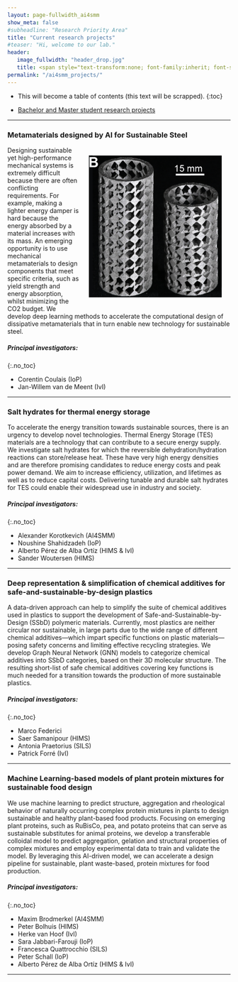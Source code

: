 ```yaml
---
layout: page-fullwidth_ai4smm 
show_meta: false
#subheadline: "Research Priority Area"
title: "Current research projects"
#teaser: "Hi, welcome to our lab."
header:
   image_fullwidth: "header_drop.jpg"
   title: <span style="text-transform:none; font-family:inherit; font-size:1.2em;">AI4SMM Research</span> <br>  <span style="text-transform:none; font-family:FontAwesome,Gill Sans; font-size:0.5em;">Artificial Intelligence for Sustainable Molecules and Materials</span>
permalink: "/ai4smm_projects/"
---
```


* This will become a table of contents (this text will be scrapped).
{:toc} 

* [Bachelor and Master student research projects](../ai4smm_students/)

---

###	Metamaterials designed by AI for Sustainable Steel

<img src="../images//ai4smm_project1.png"
     alt="Project1"
     style="float: right; margin: 20px; max-width: 300px; height: auto; " />


Designing sustainable yet high-performance mechanical systems is extremely difficult because
there are often conflicting requirements. For example, making a lighter energy damper is hard because the
energy absorbed by a material increases with its mass. An emerging opportunity is to use mechanical metamaterials to design components that meet specific criteria, such as yield strength and energy absorption, whilst minimizing the CO2 budget. We develop deep learning methods to accelerate the computational design of dissipative metamaterials that in turn enable new technology for sustainable steel.

##### Principal investigators:
{:.no_toc}
 * Corentin Coulais (IoP)
 *  Jan-Willem van de Meent (IvI)

---

### Salt hydrates for thermal energy storage  

To accelerate the energy transition towards sustainable sources, there is an urgency to develop novel technologies. Thermal Energy Storage (TES) materials are a technology that can contribute to a secure energy supply. We investigate salt hydrates for which the reversible dehydration/hydration reactions can store/release heat. These have very high energy densities and are therefore promising candidates to reduce energy costs and peak power demand. We aim to increase efficiency, utilization, and lifetimes as well as to reduce capital costs. Delivering tunable and durable salt hydrates for TES could enable their widespread use in industry and society.

##### Principal investigators:
{:.no_toc}
* Alexander Korotkevich (AI4SMM)
* Noushine Shahidzadeh (IoP)
* Alberto Pérez de Alba Ortíz (HIMS & IvI)
* Sander Woutersen (HIMS)

---

###	Deep representation & simplification of chemical additives for safe-and-sustainable-by-design plastics

A data-driven approach can help to simplify the suite of chemical additives used in plastics to support the development of Safe-and-Sustainable-by-Design (SSbD) polymeric materials. Currently, most plastics are neither circular nor sustainable, in large parts due to the wide range of different chemical additives—which impart specific functions on plastic materials—posing safety concerns and limiting effective recycling strategies. We develop Graph Neural Network (GNN) models to categorize chemical additives into SSbD categories, based on their 3D molecular structure. The resulting short-list of safe chemical additives covering key functions is much needed for a transition towards the production of more sustainable plastics. 

##### Principal investigators:
{:.no_toc}
* Marco Federici
* Saer Samanipour (HIMS)
* Antonia Praetorius (SILS)
* Patrick Forré (IvI)

---

###	Machine Learning-based models of plant protein mixtures for sustainable food design

We use machine learning to predict structure, aggregation and rheological behavior of naturally occurring complex protein mixtures in plants to design sustainable and healthy plant-based food products. Focusing on emerging plant proteins, such as RuBisCo, pea, and potato proteins that can serve as sustainable substitutes for animal proteins, we develop a transferable colloidal model to predict aggregation, gelation and structural properties of complex mixtures and employ experimental data to train and validate the model. By leveraging this AI-driven model, we can accelerate a design pipeline for sustainable, plant waste-based, protein mixtures for food production.


##### Principal investigators:
{:.no_toc}
* Maxim Brodmerkel (AI4SMM)
* Peter Bolhuis (HIMS)
* Herke van Hoof (IvI)
* Sara Jabbari-Farouji (IoP)
* Francesca Quattrocchio (SILS)
* Peter Schall (IoP)
* Alberto Pérez de Alba Ortíz (HIMS & IvI)

---
